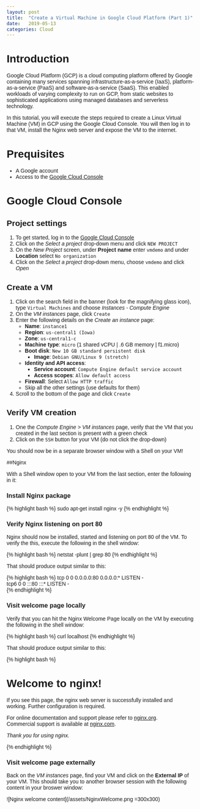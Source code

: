 ```yaml
---
layout: post
title:  "Create a Virtual Machine in Google Cloud Platform (Part 1)"
date:   2019-05-13
categories: Cloud
---
```


# Introduction

Google Cloud Platform (GCP) is a cloud computing platform offered by Google containing many services spanning infrastructure-as-a-service (IaaS), platform-as-a-service (PaaS) and software-as-a-service (SaaS). This enabled workloads of varying complexity to run on GCP, from static websites to sophisticated applications using managed databases and serverless technology.

In this tutorial, you will execute the steps required to create a Linux Virtual Machine (VM) in GCP using the Google Cloud Console. You will then log in to that VM, install the Nginx web server and expose the VM to the internet.

# Prequisites

* A Google account
* Access to the [Google Cloud Console]

# Google Cloud Console

## Project settings

1. To get started, log in to the [Google Cloud Console]
2. Click on the *Select a project* drop-down menu and click `NEW PROJECT`
3. On the *New Project* screen, under **Project name** enter `vmdemo` and under  **Location** select `No organization`
4. Click on the *Select a project* drop-down menu, choose `vmdemo` and click *Open*

## Create a VM


1. Click on the search field in the banner (look for the magnifying glass icon), type `Virtual Machines` and choose *Instances - Compute Engine*
2. On the *VM instances* page, click `Create`
3. Enter the following details on the *Create an instance* page:
	* **Name**: `instance1`
	* **Region**: `us-central1 (Iowa)`
	* **Zone**: `us-central1-c`
	* **Machine type**: `micro` (1 shared vCPU | .6 GB memory | f1.micro)
	* **Boot disk**: `New 10 GB standard persistent disk`
	  * **Image**: `Debian GNU/Linux 9 (stretch)`
	* **Identity and API access**: 
	  * **Service account**: `Compute Engine default service account`
	  * **Access scopes**: `Allow default access`
	* **Firewall**: Select `Allow HTTP traffic`
	* Skip all the other settings (use defaults for them)
4. Scroll to the bottom of the page and click `Create`

## Verify VM creation

1. One the *Compute Engine > VM instances* page, verify that the VM that you created in the last section is present with a green check
2. Click on the `SSH` button for your VM (do not click the drop-down)

You should now be in a separate browser window with a Shell on your VM!

##Nginx

With a Shell window open to your VM from the last section, enter the following in it:

### Install Nginx package

{% highlight bash %}
sudo apt-get install nginx -y
{% endhighlight %}

### Verify Nginx listening on port 80

Nginx should now be installed, started and listening on port 80 of the VM. To verify the this, execute the following in the shell window:

{% highlight bash %}
netstat -plunt | grep 80
{% endhighlight %}

That should produce output similar to this:

{% highlight bash %}
tcp        0      0 0.0.0.0:80              0.0.0.0:*               LISTEN      -                   
tcp6       0      0 :::80                   :::*                    LISTEN      -                   
{% endhighlight %}

### Visit welcome page locally

Verify that you can hit the Nginx Welcome Page locally on the VM by executing the following in the shell window:

{% highlight bash %}
curl localhost
{% endhighlight %}

That should produce output similar to this:

{% highlight bash %}
<!DOCTYPE html>
<html>
<head>
<title>Welcome to nginx!</title>
<style>
    body {
        width: 35em;
        margin: 0 auto;
        font-family: Tahoma, Verdana, Arial, sans-serif;
    }
</style>
</head>
<body>
<h1>Welcome to nginx!</h1>
<p>If you see this page, the nginx web server is successfully installed and
working. Further configuration is required.</p>
<p>For online documentation and support please refer to
<a href="http://nginx.org/">nginx.org</a>.<br/>
Commercial support is available at
<a href="http://nginx.com/">nginx.com</a>.</p>
<p><em>Thank you for using nginx.</em></p>
</body>
</html>
{% endhighlight %}

### Visit welcome page externally

Back on the *VM instances* page, find your VM and click on the **External IP**  of your VM. This should take you to another browser session with the following content in your broswer window:

![Nginx welcome content](/assets/NginxWelcome.png =300x300)

[Google Cloud Console]: https://console.cloud.google.com

